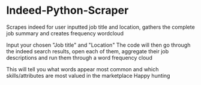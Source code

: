 # Indeed-Python-Scraper
Scrapes indeed for user inputted job title and location, gathers the complete job summary and creates frequency wordcloud

Input your chosen "Job title" and "Location" 
The code will then go through the indeed search results, open each of them, aggregate their job descriptions
and run them through a word frequency cloud

This will tell you what words appear most common and which skills/attributes are most valued in the marketplace
Happy hunting
